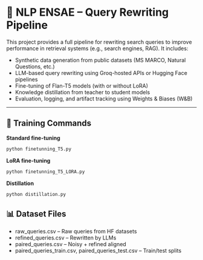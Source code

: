 # 🧠 NLP ENSAE – Query Rewriting Pipeline

This project provides a full pipeline for rewriting search queries to improve performance in retrieval systems (e.g., search engines, RAG). It includes:

- Synthetic data generation from public datasets (MS MARCO, Natural Questions, etc.)
- LLM-based query rewriting using Groq-hosted APIs or Hugging Face pipelines
- Fine-tuning of Flan-T5 models (with or without LoRA)
- Knowledge distillation from teacher to student models
- Evaluation, logging, and artifact tracking using Weights & Biases (W&B)

---


## 🚀 Training Commands

**Standard fine-tuning**

```bash
python finetunning_T5.py
```


**LoRA fine-tuning**
```bash
python finetunning_T5_LORA.py
```

**Distillation**
```bash
python distillation.py
```


## 📊 Dataset Files

- raw_queries.csv – Raw queries from HF datasets
- refined_queries.csv – Rewritten by LLMs
- paired_queries.csv – Noisy + refined aligned
- paired_queries_train.csv, paired_queries_test.csv – Train/test splits
